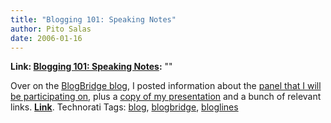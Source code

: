 ```yaml
---
title: "Blogging 101: Speaking Notes"
author: Pito Salas
date: 2006-01-16
---
```


**Link: [Blogging 101: Speaking Notes](None):** ""

Over on the [BlogBridge
blog](<http://www.blogbridge.com/archives/2006/01/blogging_101_sp.php>), I
posted information about the [panel that I will be participating
on](<http://www.blogbridge.com/archives/2006/01/pito_on_a_panel.php>), plus a
[copy of my
presentation](<http://www.blogbridge.com/movies/techforumslides.pdf>) and a
bunch of relevant links.
**[Link](<http://www.blogbridge.com/archives/2006/01/blogging_101_sp.php>)**.
Technorati Tags: [blog](<http://www.technorati.com/tag/blog>),
[blogbridge](<http://www.technorati.com/tag/blogbridge>),
[bloglines](<http://www.technorati.com/tag/bloglines>)


